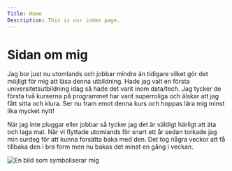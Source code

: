 ```yaml
---
Title: Home
Description: This is our index page.
---
```


Sidan om mig
==========================

Jag bor just nu utomlands och jobbar mindre än tidigare vilket gör det möjligt för mig att läsa denna utbildning. Hade jag valt en första universitetsutbildning idag så hade det varit inom data/tech. Jag tycker de första två kurserna på programmet har varit superroliga och älskar att jag fått sitta och klura. Ser nu fram emot denna kurs och hoppas lära mig minst lika mycket nytt!

När jag inte pluggar eller jobbar så tycker jag det är väldigt härligt att äta och laga mat. När vi flyttade utomlands för snart ett år sedan torkade jag min surdeg för att kunna forsätta baka med den. Det tog några veckor att få tillbaka den i bra form men nu bakas det minst en gång i veckan.

![En bild som symboliserar mig](%assets_url%/img/joakim-honkasalo-curious.jpeg)
